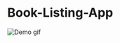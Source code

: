 # Book-Listing-App

![Demo gif](https://github.com/joshvocal/Book-Listing-App/blob/master/demo.gif)

